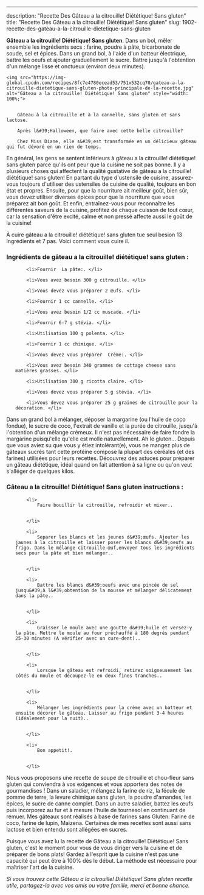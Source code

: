 ---
description: "Recette Des Gâteau a la citrouille! Diététique! Sans gluten"
title: "Recette Des Gâteau a la citrouille! Diététique! Sans gluten"
slug: 1902-recette-des-gateau-a-la-citrouille-dietetique-sans-gluten

<p>
	<strong>Gâteau a la citrouille! Diététique! Sans gluten</strong>. 
	Dans un bol, mêler ensemble les ingrédients secs : farine, poudre à pâte, bicarbonate de soude, sel et épices. Dans un grand bol, à l&#39;aide d&#39;un batteur électrique, battre les oeufs et ajouter graduellement le sucre. Battre jusqu&#39;à l&#39;obtention d&#39;un mélange lisse et onctueux (environ deux minutes).
</p>
<p>
	
	<img src="https://img-global.cpcdn.com/recipes/8fc7e4780ecead53/751x532cq70/gateau-a-la-citrouille-dietetique-sans-gluten-photo-principale-de-la-recette.jpg" alt="Gâteau a la citrouille! Diététique! Sans gluten" style="width: 100%;">
	
	
		Gâteau à la citrouille et à la cannelle, sans gluten et sans lactose.
	
		Après l&#39;Halloween, que faire avec cette belle citrouille?
	
		Chez Miss Diane, elle s&#39;est transformée en un délicieux gâteau qui fut dévoré en un rien de temps.
	
</p>

En général, les gens se sentent inférieurs à gâteau a la citrouille! diététique! sans gluten parce qu'ils ont peur que la cuisine ne soit pas bonne. Il y a plusieurs choses qui affectent la qualité gustative de gâteau a la citrouille! diététique! sans gluten! En partant du type d'ustensile de cuisine, assurez-vous toujours d'utiliser des ustensiles de cuisine de qualité, toujours en bon état et propres. Ensuite, pour que la nourriture ait meilleur goût, bien sûr, vous devez utiliser diverses épices pour que la nourriture que vous préparez ait bon goût. Et enfin, entraînez-vous pour reconnaître les différentes saveurs de la cuisine, profitez de chaque cuisson de tout cœur, car la sensation d'être excité, calme et non pressé affecte aussi le goût de la cuisine!

<!--inarticleads1-->

À cuire gâteau a la citrouille! diététique! sans gluten tue seul besion 13 Ingrédients et 7 pas. Voici comment vous cuire il.

<h3>Ingrédients de gâteau a la citrouille! diététique! sans gluten :</h3>

<ol>
	
		<li>Fournir  La pâte:. </li>
	
		<li>Vous avez besoin 300 g citrouille. </li>
	
		<li>Vous devez vous préparer 2 œufs. </li>
	
		<li>Fournir 1 cc cannelle. </li>
	
		<li>Vous avez besoin 1/2 cc muscade. </li>
	
		<li>Fournir 6-7 g stévia. </li>
	
		<li>Utilisation 100 g polenta. </li>
	
		<li>Fournir 1 cc chimique. </li>
	
		<li>Vous devez vous préparer  Crème:. </li>
	
		<li>Vous avez besoin 340 grammes de cottage cheese sans matières grasses. </li>
	
		<li>Utilisation 300 g ricotta claire. </li>
	
		<li>Vous devez vous préparer 5 g stévia. </li>
	
		<li>Vous devez vous préparer 25 g graines de citrouille pour la décoration. </li>
	
</ol>

Dans un grand bol à mélanger, déposer la margarine (ou l&#39;huile de coco fondue), le sucre de coco, l&#39;extrait de vanille et la purée de citrouille, jusqu&#39;à l&#39;obtention d&#39;un mélange crémeux. Il n&#39;est pas nécessaire de faire fondre la margarine puisqu&#39;elle qu&#39;elle est molle naturellement. Ah le gluten… Depuis que vous aviez su que vous y étiez intolérant(e), vous ne mangez plus de gâteaux sucrés tant cette protéine compose la plupart des céréales (et des farines) utilisées pour leurs recettes. Découvrez des astuces pour préparer un gâteau diététique, idéal quand on fait attention à sa ligne ou qu&#39;on veut s&#39;alléger de quelques kilos. 

<!--inarticleads2-->

<h3>Gâteau a la citrouille! Diététique! Sans gluten instructions :</h3>

<ol>
	
		<li>
			Faire bouillir la citrouille, refroidir et mixer..
			
			
		</li>
	
		<li>
			Separer les blancs et les jeunes d&#39;œufs. Ajouter les jaunes à la citrouille et laisser poser les blancs d&#39;oeufs au frigo. Dans le mélange citrouille-œuf,envoyer tous les ingrédients secs pour la pâte et bien mélanger..
			
			
		</li>
	
		<li>
			Battre les blancs d&#39;oeufs avec une pincée de sel jusqu&#39;à l&#39;obtention de la mousse et mélanger délicatement dans la pâte..
			
			
		</li>
	
		<li>
			Graisser le moule avec une goutte d&#39;huile et versez-y la pâte. Mettre le moule au four préchauffé à 180 degrés pendant 25-30 minutes (A vérifier avec un cure-dent)..
			
			
		</li>
	
		<li>
			Lorsque le gâteau est refroidi, retirez soigneusement les côtés du moule et découpez-le en deux fines tranches..
			
			
		</li>
	
		<li>
			Mélanger les ingrédients pour la crème avec un batteur et ensuite décorer le gâteau. Laisser au frigo pendant 3-4 heures (idéalement pour la nuit)..
			
			
		</li>
	
		<li>
			Bon appetit!.
			
			
		</li>
	
</ol>

Nous vous proposons une recette de soupe de citrouille et chou-fleur sans gluten qui conviendra à vos exigences et vous apportera des notes de gourmandises ! Dans un saladier, mélangez la farine de riz, la fécule de pomme de terre, la levure chimique sans gluten, la poudre d&#39;amandes, les épices, le sucre de canne complet. Dans un autre saladier, battez les œufs puis incorporez au fur et à mesure l&#39;huile de tournesol en continuant de remuer. Mes gâteaux sont réalisés à base de farines sans Gluten: Farine de coco, farine de lupin, Maizena. Certaines de mes recettes sont aussi sans lactose et bien entendu sont allégées en sucres. 

<!--inarticleads1-->

<p>
Puisque vous avez lu la recette de Gâteau a la citrouille! Diététique! Sans gluten, c'est le moment pour vous de vous diriger vers la cuisine et de préparer de bons plats! Gardez à l'esprit que la cuisine n'est pas une capacité qui peut être à 100% dès le début. La méthode est nécessaire pour maîtriser l'art de la cuisine.
</p>

<p>
<i>Si vous trouvez cette Gâteau a la citrouille! Diététique! Sans gluten recette utile, partagez-la avec vos amis ou votre famille, merci et bonne chance.</i>
</p>
